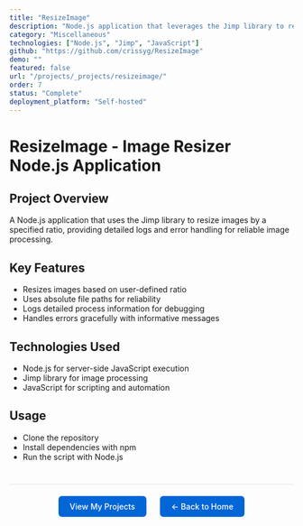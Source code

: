 ```yaml
---
title: "ResizeImage"
description: "Node.js application that leverages the Jimp library to resize images efficiently with detailed process logging and error handling"
category: "Miscellaneous"
technologies: ["Node.js", "Jimp", "JavaScript"]
github: "https://github.com/crissyg/ResizeImage"
demo: ""
featured: false
url: "/projects/_projects/resizeimage/"
order: 7
status: "Complete"
deployment_platform: "Self-hosted"
---
```


# ResizeImage - Image Resizer Node.js Application

## Project Overview

A Node.js application that uses the Jimp library to resize images by a specified ratio, providing detailed logs and error handling for reliable image processing.

## Key Features

- Resizes images based on user-defined ratio
- Uses absolute file paths for reliability
- Logs detailed process information for debugging
- Handles errors gracefully with informative messages

## Technologies Used

- Node.js for server-side JavaScript execution
- Jimp library for image processing
- JavaScript for scripting and automation

## Usage

- Clone the repository
- Install dependencies with npm
- Run the script with Node.js

<!-- Navigation footer -->
<div style="margin: 40px 0; padding: 20px; border-top: 1px solid #e1e4e8; display: flex; justify-content: center; gap: 24px; flex-wrap: wrap;">
  <a href="{{ site.baseurl }}/projects.html" style="background: #0366d6; color: white; padding: 10px 20px; border-radius: 6px; text-decoration: none; font-weight: 500;">
    View My Projects
  </a>
  <a href="{{ site.baseurl }}/" style="background: #0366d6; color: white; padding: 10px 20px; border-radius: 6px; text-decoration: none; font-weight: 500;">
    ← Back to Home
  </a>
</div>
